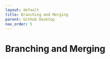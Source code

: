 ```yaml
---
layout: default
title: Branching and Merging
parent: GitHub Desktop
nav_order: 5
---
```

# Branching and Merging